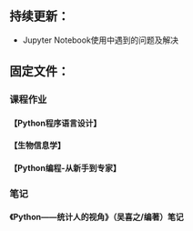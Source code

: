 ## 持续更新：

* Jupyter Notebook使用中遇到的问题及解决

## 固定文件：

### 课程作业
#### 【Python程序语言设计】
#### 【生物信息学】
#### 【Python编程-从新手到专家】

### 笔记
#### 《Python——统计人的视角》（吴喜之/编著）笔记
